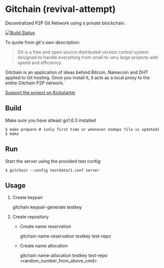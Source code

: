 Gitchain (revival-attempt)
==========================
Decentralized P2P Git Network using a private blockchain.

[![Build Status](https://secure.travis-ci.org/gitchain/gitchain.png)](http://travis-ci.org/gitchain/gitchain)


To quote from git's own description:

> Git is a free and open source distributed version control system designed to handle everything
> from small to very large projects with speed and efficiency.

Gitchain is an application of ideas behind Bitcoin, Namecoin and DHT applied to Git hosting. Once you install it, it acts as a local proxy to the entire Gitchain P2P network.

[Support the project on Kickstarter](https://www.kickstarter.com/projects/612530753/gitchain)

Build
-----

Make sure you have atleast go1.6.3 installed

```shell
$ make prepare # (only first time or whenever Godeps file is updated)
$ make
```

Run
---

Start the server using the provided test config:

```shell
$ gitchain --config testdata/1.conf server
```

Usage
-----

1. Create keypair

	gitchain keypair-generate testkey

2. Create repository

	- Create name reservation

		gitchain name-reservation testkey test-repo

	- Create name allocation

		gitchain name-allocation testkey test-repo <random_number_from_above_cmd>
